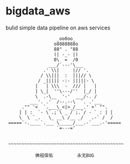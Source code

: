# bigdata_aws
bulid simple data pipeline on aws services


                       _oo0oo_  
                      o8888888o 
                      88" . "88 
                      (| -_- |) 
                      0\  =  /0 
                    ___/`---'\___ 
                  .' \\|     |// '. 
                 / \\|||  :  |||// \ 
                / _||||| -:- |||||- \ 
               |   | \\\  -  /// |   | 
               | \_|  ''\---/''  |_/ | 
               \  .-\__  '-'  ___/-. / 
             ___'. .'  /--.--\  `. .'___ 
          ."" '<  `.___\_<|>_/___.' >' "". 
         | | :  `- \`.;`\ _ /`;.`/ - ` : | | 
         \  \ `_.   \_ __\ /__ _/   .-` /  / 
     =====`-.____`.___ \_____/___.-`___.-'===== 
                       `=---='


     ~~~~~~~~~~~~~~~~~~~~~~~~~~~~~~~~~~~~~~~~~~~ 

               佛祖保佑         永无BUG 

